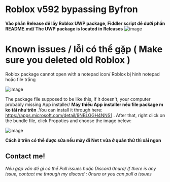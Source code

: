 # Roblox v592 bypassing Byfron
**Vào phần Release để lấy Roblox UWP package, Fiddler script để dưới phần README.md/ The UWP package is located in Releases**
![image](https://github.com/longudesu1111/roblox-592/assets/118007825/cc91a0c2-cde4-4e49-8ec4-4f7891778850)

<h1>Known issues / lỗi có thể gặp ( Make sure you deleted old Roblox )</h1>

Roblox package cannot open with a notepad icon/ Roblox bị hình notepad hoặc file trắng

![image](https://github.com/longudesu1111/roblox-592/assets/118007825/abf0d640-f9f2-47eb-9d35-5d709fc311f5)


 The package file supposed to be like this, if it doesn't, your computer probably missing App installer/ <b>Máy thiếu App installer nếu file package m ko tải như trên</b>
.You can install it through here: https://apps.microsoft.com/detail/9NBLGGH4NNS1 . After that, right click on the bundle file, click Propoties and choose the image below:

![image](https://github.com/longudesu1111/roblox-592/assets/118007825/1dacf4ab-4c11-420a-9025-e61719ee226a)

<b> Cách ở trên có thể được sửa nếu mày đi Net t vừa ở quán thử thì xài ngon </b>

<h2>Contact me!</h2>


*Nếu gặp vấn đề gì có thể Pull issues hoặc Discord 0nura/ If there is any issue, contact me through my discord : 0nura or you can pull a issues*

